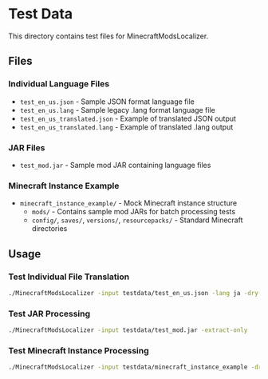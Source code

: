 # Test Data

This directory contains test files for MinecraftModsLocalizer.

## Files

### Individual Language Files
- `test_en_us.json` - Sample JSON format language file
- `test_en_us.lang` - Sample legacy .lang format language file
- `test_en_us_translated.json` - Example of translated JSON output
- `test_en_us_translated.lang` - Example of translated .lang output

### JAR Files
- `test_mod.jar` - Sample mod JAR containing language files

### Minecraft Instance Example
- `minecraft_instance_example/` - Mock Minecraft instance structure
  - `mods/` - Contains sample mod JARs for batch processing tests
  - `config/`, `saves/`, `versions/`, `resourcepacks/` - Standard Minecraft directories

## Usage

### Test Individual File Translation
```bash
./MinecraftModsLocalizer -input testdata/test_en_us.json -lang ja -dry-run
```

### Test JAR Processing
```bash
./MinecraftModsLocalizer -input testdata/test_mod.jar -extract-only
```

### Test Minecraft Instance Processing
```bash
./MinecraftModsLocalizer -input testdata/minecraft_instance_example -dry-run
```